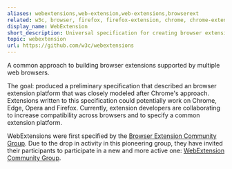 ```yaml
---
aliases: webextensions,web-extension,web-extensions,browserext
related: w3c, browser, firefox, firefox-extension, chrome, chrome-extension, mozilla, opera, edge
display_name: WebExtension
short_description: Universal specification for creating browser extensions that allow users to customize their web browser.
topic: webextension
url: https://github.com/w3c/webextensions
---
```

A common approach to building browser extensions supported by multiple web browsers.

The goal: produced a preliminary specification that described an browser extension platform that was closely modeled after Chrome's approach. Extensions written to this specification could potentially work on Chrome, Edge, Opera and Firefox. Currently, extension developers are collaborating to increase compatibility across browsers and to specify a common extension platform.

WebExtensions were first specified by the [Browser Extension Community Group](https://browserext.github.io/). Due to the drop in activity in this pioneering group, they have invited their participants to participate in a new and more active one: [WebExtension Community Group](https://github.com/w3c/webextensions).